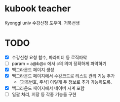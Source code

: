 # kubook teacher
Kyonggi univ 수강신청 도우미. 거북선생

# TODO
- [x] 수강신청 요청 함수, 파라미터 등 로직파악
- [ ] param = a@b@c 에서 c의 의미 정확하게 파악하기
- [x] 백그라운드 페이지 생성
- [x] 백그라운드 페이지에서 수강코드로 리스트 관리 기능 추가
    - [과목번호, 주석] 이렇게 두 정보로 추가 가능하도록.
- [x] 백그라운드 페이지에서 네이버 시계 포함
- [ ] 일괄 처리, 저장 등 각종 기능들 구현
